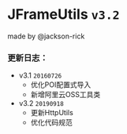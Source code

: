# JFrameUtils `v3.2`
made by @jackson-rick   <br>

### 更新日志：
* v3.1 `20160726`
    * 优化POI配置式导入
    * 新增阿里云OSS工具类
* v3.2 `20190918`
    * 更新HttpUtils
    * 优化代码规范